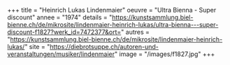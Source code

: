 +++
title = "Heinrich Lukas Lindenmaier"
oeuvre = "Ultra Bienna - Super discount"
annee = "1974"
details = "https://kunstsammlung.biel-bienne.ch/de/mikrosite/lindenmaier-heinrich-lukas/ultra-bienna---super-discount-f1827?werk_id=7472377&ort="
autres = "https://kunstsammlung.biel-bienne.ch/de/mikrosite/lindenmaier-heinrich-lukas/"
site = "https://diebrotsuppe.ch/autoren-und-veranstaltungen/musiker/lindenmaier"
image = "/images/f1827.jpg"
+++
